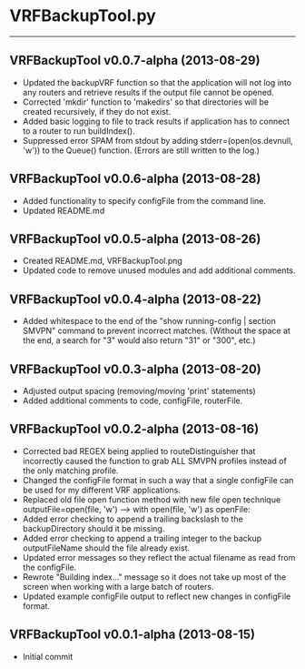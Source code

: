 # VRFBackupTool.py #
---
 
## VRFBackupTool v0.0.7-alpha (2013-08-29) ##
* Updated the backupVRF function so that the application will not log into
  any routers and retrieve results if the output file cannot be opened.
* Corrected 'mkdir' function to 'makedirs' so that directories will be
  created recursively, if they do not exist.
* Added basic logging to file to track results if application has to connect
  to a router to run buildIndex().
* Suppressed error SPAM from stdout by adding stderr=(open(os.devnull, 'w'))
  to the Queue() function. (Errors are still written to the log.)

## VRFBackupTool v0.0.6-alpha (2013-08-28) ##
* Added functionality to specify configFile from the command line.
* Updated README.md

## VRFBackupTool v0.0.5-alpha (2013-08-26) ##
* Created README.md, VRFBackupTool.png
* Updated code to remove unused modules and add additional comments.
 
 ## VRFBackupTool v0.0.4-alpha (2013-08-22) ##
* Added whitespace to the end of the "show running-config | section SMVPN"
  command to prevent incorrect matches.  (Without the space at the end, a
  search for "3" would also return "31" or "300", etc.)

## VRFBackupTool v0.0.3-alpha (2013-08-20) ##
* Adjusted output spacing (removing/moving 'print' statements)
* Added additional comments to code, configFile, routerFile.

## VRFBackupTool v0.0.2-alpha (2013-08-16) ##
* Corrected bad REGEX being applied to routeDistinguisher that incorrectly
  caused the function to grab ALL SMVPN profiles instead of the only matching
  profile.
* Changed the configFile format in such a way that a single configFile
  can be used for my different VRF applications.
* Replaced old file open function method with new file open technique
  outputFile=open(file, 'w') --> with open(file, 'w') as openFile:
* Added error checking to append a trailing backslash to the backupDirectory
  should it be missing.
* Added error checking to append a trailing integer to the backup outputFileName
  should the file already exist.
* Updated error messages so they reflect the actual filename as read
  from the configFile.
* Rewrote "Building index..." message so it does not take up most of the
  screen when working with a large batch of routers.
* Updated example configFile output to reflect new changes in configFile format.

## VRFBackupTool v0.0.1-alpha (2013-08-15) ##
* Initial commit
